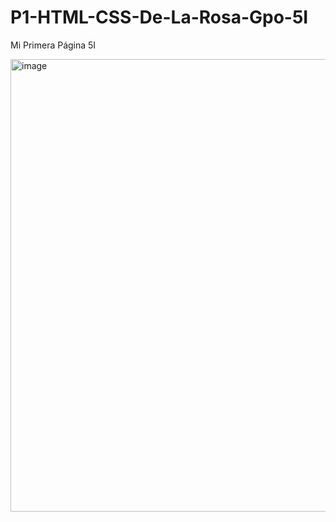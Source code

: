 # P1-HTML-CSS-De-La-Rosa-Gpo-5I
Mi Primera Página 5I

<img width="1362" height="724" alt="image" src="https://github.com/user-attachments/assets/3a4d68fe-8ce3-47a8-bca7-1325f3167cd0" />
